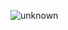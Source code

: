![unknown](https://user-images.githubusercontent.com/65869511/161396719-0e6f679b-36fc-459e-80c9-c58782ab3a17.png)

